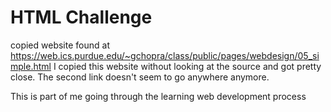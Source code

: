 # HTML Challenge
copied website found at https://web.ics.purdue.edu/~gchopra/class/public/pages/webdesign/05_simple.html
I copied this website without looking at the source and got pretty close.  The second link doesn't seem to go
 anywhere anymore.
 
 This is part of me going through the learning web development process